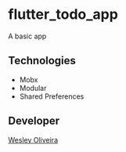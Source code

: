# flutter_todo_app

A basic app

## Technologies

* Mobx
* Modular
* Shared Preferences

## Developer

[Wesley Oliveira](https://github.com/wesleybruno)
